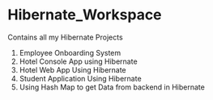 # Hibernate_Workspace
Contains all my Hibernate Projects 
1. Employee Onboarding System 
2. Hotel Console App using Hibernate
3. Hotel Web App Using Hibernate
4. Student Application Using Hibernate 
5. Using Hash Map to get Data from backend in Hibernate
